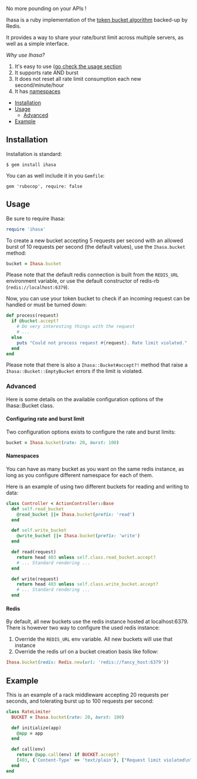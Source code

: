 No more pounding on your APIs !

Ihasa is a ruby implementation of the [token bucket algorithm](https://en.wikipedia.org/wiki/Token_bucket) backed-up by Redis.

It  provides a way to share your rate/burst limit across multiple servers, as well as a simple interface.

*Why use Ihasa?*
1. It's easy to use ([go check the usage section](#usage)
2. It supports rate AND burst
3. It does not reset all rate limit consumption each new second/minute/hour
4. It has [namespaces](namespaces)


- [Installation](#installation)
- [Usage](#usage)
  - [Advanced](#advanced)
- [Example](#example)

## Installation

Installation is standard:

```
$ gem install ihasa
```

You can as well include it in you `Gemfile`:

```
gem 'rubocop', require: false
```

## Usage

Be sure to require Ihasa:

```ruby
require 'ihasa'
```

To create a new bucket accepting 5 requests per second with an allowed burst of 10
requests per second (the default values), use the `Ihasa.bucket` method:

```ruby
bucket = Ihasa.bucket
```

Please note that the default redis connection is built from the `REDIS_URL`
environment variable, or use the default constructor of redis-rb
(`redis://localhost:6379`).

Now, you can use your token bucket to check if an incoming request can be handled
or must be turned down:

```ruby
def process(request)
  if @bucket.accept?
    # Do very interesting things with the request
    # ...
  else
    puts "Could not process request #{request}. Rate limit violated."
  end
end
```

Please note that there is also a `Ihasa::Bucket#accept?!` method that raise a
`Ihasa::Bucket::EmptyBucket` errors if the limit is violated.

### Advanced

Here is some details on the available configuration options of the Ihasa::Bucket
class.

#### Configuring rate and burst limit

Two configuration options exists to configure the rate and burst limits:

```ruby
bucket = Ihasa.bucket(rate: 20, burst: 100)
```

#### Namespaces

You can have as many bucket as you want on the same redis instance, as long as you
configure different namespace for each of them.

Here is an example of using two different buckets for reading and writing to data:

```ruby
class Controller < ActionController::Base
  def self.read_bucket
    @read_bucket ||= Ihasa.bucket(prefix: 'read')
  end

  def self.write_bucket
    @write_bucket ||= Ihasa.bucket(prefix: 'write')
  end

  def read(request)
    return head 403 unless self.class.read_bucket.accept?
    # ... Standard rendering ...
  end

  def write(request)
    return head 403 unless self.class.write_bucket.accept?
    # ... Standard rendering ...
  end
```

#### Redis

By default, all new buckets use the redis instance hosted at localhost:6379. There is
however two way to configure the used redis instance:
1. Override the `REDIS_URL` env variable. All new buckets will use that instance
2. Override the redis url on a bucket creation basis like follow:

```ruby
Ihasa.bucket(redis: Redis.new(url: 'redis://fancy_host:6379'))
```

## Example

This is an example of a rack middleware accepting 20 requests per seconds, and
tolerating burst up to 100 requests per second:

```ruby
class RateLimiter
  BUCKET = Ihasa.bucket(rate: 20, burst: 100)

  def initialize(app)
    @app = app
  end

  def call(env)
    return @app.call(env) if BUCKET.accept?
    [403, {'Content-Type' => 'text/plain'}, ["Request limit violated\n"]]
  end
end
```
